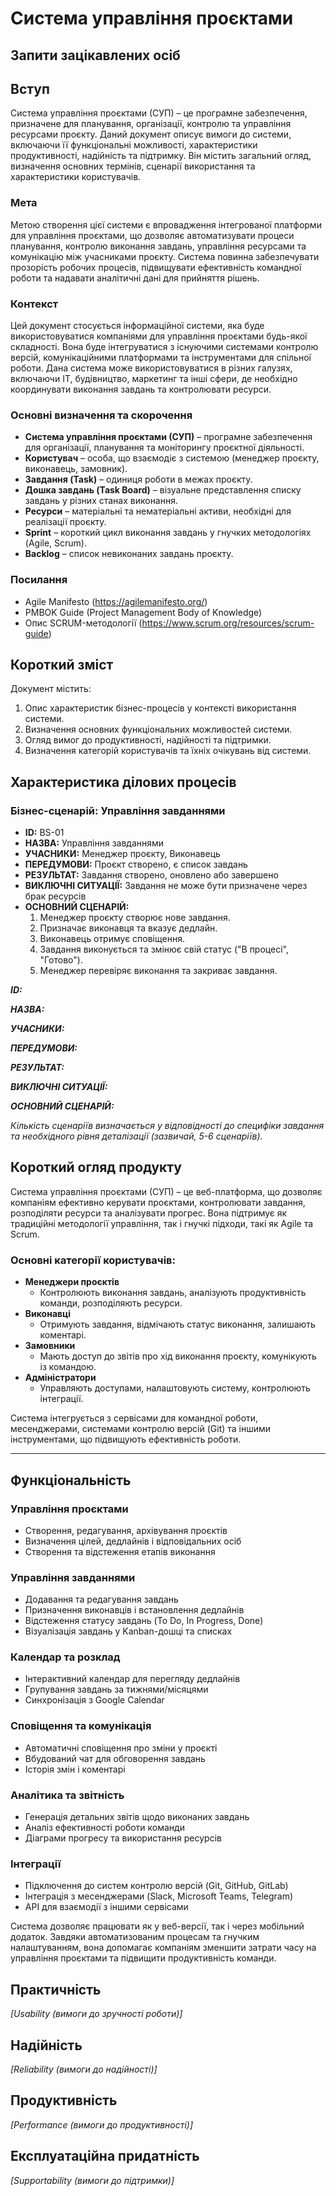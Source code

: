 # Система управління проєктами

## Запити зацікавлених осіб

## Вступ

Система управління проєктами (СУП) – це програмне забезпечення, призначене для планування, організації, контролю та управління ресурсами проєкту. Даний документ описує вимоги до системи, включаючи її функціональні можливості, характеристики продуктивності, надійність та підтримку. Він містить загальний огляд, визначення основних термінів, сценарії використання та характеристики користувачів.

### Мета

Метою створення цієї системи є впровадження інтегрованої платформи для управління проєктами, що дозволяє автоматизувати процеси планування, контролю виконання завдань, управління ресурсами та комунікацію між учасниками проєкту. Система повинна забезпечувати прозорість робочих процесів, підвищувати ефективність командної роботи та надавати аналітичні дані для прийняття рішень.

### Контекст

Цей документ стосується інформаційної системи, яка буде використовуватися компаніями для управління проєктами будь-якої складності. Вона буде інтегруватися з існуючими системами контролю версій, комунікаційними платформами та інструментами для спільної роботи. Дана система може використовуватися в різних галузях, включаючи IT, будівництво, маркетинг та інші сфери, де необхідно координувати виконання завдань та контролювати ресурси.

### Основні визначення та скорочення

- **Система управління проєктами (СУП)** – програмне забезпечення для організації, планування та моніторингу проєктної діяльності.
- **Користувач** – особа, що взаємодіє з системою (менеджер проєкту, виконавець, замовник).
- **Завдання (Task)** – одиниця роботи в межах проєкту.
- **Дошка завдань (Task Board)** – візуальне представлення списку завдань у різних станах виконання.
- **Ресурси** – матеріальні та нематеріальні активи, необхідні для реалізації проєкту.
- **Sprint** – короткий цикл виконання завдань у гнучких методологіях (Agile, Scrum).
- **Backlog** – список невиконаних завдань проєкту.

### Посилання

- Agile Manifesto (https://agilemanifesto.org/)
- PMBOK Guide (Project Management Body of Knowledge)
- Опис SCRUM-методології (https://www.scrum.org/resources/scrum-guide)

## Короткий зміст

Документ містить:
1. Опис характеристик бізнес-процесів у контексті використання системи.
2. Визначення основних функціональних можливостей системи.
3. Огляд вимог до продуктивності, надійності та підтримки.
4. Визначення категорій користувачів та їхніх очікувань від системи.

## Характеристика ділових процесів

### Бізнес-сценарій: Управління завданнями

- **ID:** BS-01  
- **НАЗВА:** Управління завданнями  
- **УЧАСНИКИ:** Менеджер проєкту, Виконавець  
- **ПЕРЕДУМОВИ:** Проєкт створено, є список завдань  
- **РЕЗУЛЬТАТ:** Завдання створено, оновлено або завершено  
- **ВИКЛЮЧНІ СИТУАЦІЇ:** Завдання не може бути призначене через брак ресурсів  
- **ОСНОВНИЙ СЦЕНАРІЙ:**
  1. Менеджер проєкту створює нове завдання.
  2. Призначає виконавця та вказує дедлайн.
  3. Виконавець отримує сповіщення.
  4. Завдання виконується та змінює свій статус ("В процесі", "Готово").
  5. Менеджер перевіряє виконання та закриває завдання.
   
***ID:***
    
***НАЗВА:***
    
***УЧАСНИКИ:***

***ПЕРЕДУМОВИ:***

***РЕЗУЛЬТАТ:***

***ВИКЛЮЧНІ СИТУАЦІЇ:***

***ОСНОВНИЙ СЦЕНАРІЙ:***

*Кількість сценаріїв визначається у відповідності до специфіки завдання та необхідного 
рівня деталізації (зазвичай, 5-6 сценаріїв).*

## Короткий огляд продукту

Система управління проєктами (СУП) – це веб-платформа, що дозволяє компаніям ефективно керувати проєктами, контролювати завдання, розподіляти ресурси та аналізувати прогрес. Вона підтримує як традиційні методології управління, так і гнучкі підходи, такі як Agile та Scrum.

### Основні категорії користувачів:
- **Менеджери проєктів**  
  - Контролюють виконання завдань, аналізують продуктивність команди, розподіляють ресурси.  
- **Виконавці**  
  - Отримують завдання, відмічають статус виконання, залишають коментарі.  
- **Замовники**  
  - Мають доступ до звітів про хід виконання проєкту, комунікують із командою.  
- **Адміністратори**  
  - Управляють доступами, налаштовують систему, контролюють інтеграції.  

Система інтегрується з сервісами для командної роботи, месенджерами, системами контролю версій (Git) та іншими інструментами, що підвищують ефективність роботи.

---

## Функціональність

### Управління проєктами  
- Створення, редагування, архівування проєктів  
- Визначення цілей, дедлайнів і відповідальних осіб  
- Створення та відстеження етапів виконання  

### Управління завданнями  
- Додавання та редагування завдань  
- Призначення виконавців і встановлення дедлайнів  
- Відстеження статусу завдань (To Do, In Progress, Done)  
- Візуалізація завдань у Kanban-дошці та списках  

### Календар та розклад  
- Інтерактивний календар для перегляду дедлайнів  
- Групування завдань за тижнями/місяцями  
- Синхронізація з Google Calendar  

### Сповіщення та комунікація  
- Автоматичні сповіщення про зміни у проєкті  
- Вбудований чат для обговорення завдань  
- Історія змін і коментарі  

### Аналітика та звітність  
- Генерація детальних звітів щодо виконаних завдань  
- Аналіз ефективності роботи команди  
- Діаграми прогресу та використання ресурсів  

### Інтеграції  
- Підключення до систем контролю версій (Git, GitHub, GitLab)  
- Інтеграція з месенджерами (Slack, Microsoft Teams, Telegram)  
- API для взаємодії з іншими сервісами  

Система дозволяє працювати як у веб-версії, так і через мобільний додаток. Завдяки автоматизованим процесам та гнучким налаштуванням, вона допомагає компаніям зменшити затрати часу на управління проєктами та підвищити продуктивність команди.


## Практичність

*[Usability (вимоги до зручності роботи)]*

## Надійність

*[Reliability (вимоги до надійності)]*

## Продуктивність

*[Performance (вимоги до продуктивності)]*

## Експлуатаційна придатність

*[Supportability (вимоги до підтримки)]*
